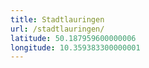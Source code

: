 ```yaml
---
title: Stadtlauringen
url: /stadtlauringen/
latitude: 50.187959600000006
longitude: 10.359383300000001
---
```

